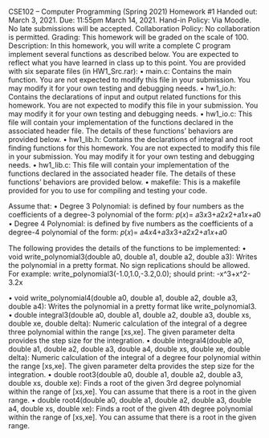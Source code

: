 CSE102 – Computer Programming (Spring 2021)
Homework #1
Handed out: March 3, 2021.
Due: 11:55pm March 14, 2021.
Hand-in Policy: Via Moodle. No late submissions will be accepted.
Collaboration Policy: No collaboration is permitted.
Grading: This homework will be graded on the scale of 100.
Description: In this homework, you will write a complete C program implement several functions as described below. You are expected to reflect what you have learned in class up to this point.
You are provided with six separate files (in HW1_Src.rar):
• main.c: Contains the main function. You are not expected to modify this file in your submission. You may modify it for your own testing and debugging needs.
• hw1_io.h: Contains the declarations of input and output related functions for this homework. You are not expected to modify this file in your submission. You may modify it for your own testing and debugging needs.
• hw1_io.c: This file will contain your implementation of the functions declared in the associated header file. The details of these functions’ behaviors are provided below.
• hw1_lib.h: Contains the declarations of integral and root finding functions for this homework. You are not expected to modify this file in your submission. You may modify it for your own testing and debugging needs.
• hw1_lib.c: This file will contain your implementation of the functions declared in the associated header file. The details of these functions’ behaviors are provided below.
• makefile: This is a makefile provided for you to use for compiling and testing your code.

Assume that:
• Degree 3 Polynomial: is defined by four numbers as the coefficients of a degree-3 polynomial of the form:
𝑝(𝑥)= 𝑎3𝑥3+𝑎2𝑥2+𝑎1𝑥+𝑎0
• Degree 4 Polynomial: is defined by five numbers as the coefficients of a degree-4 polynomial of the form:
𝑝(𝑥)= 𝑎4𝑥4+𝑎3𝑥3+𝑎2𝑥2+𝑎1𝑥+𝑎0

The following provides the details of the functions to be implemented:
• void write_polynomial3(double a0, double a1, double a2, double a3): Writes the polynomial in a pretty format. No sign replications should be allowed. For example:
write_polynomial3(-1.0,1.0,-3.2,0.0);
should print:
-x^3+x^2-3.2x

• void write_polynomial4(double a0, double a1, double a2, double a3, double a4): Writes the polynomial in a pretty format like write_polynomial3.
• double integral3(double a0, double a1, double a2, double a3, double xs, double xe, double delta): Numeric calculation of the integral of a degree three polynomial within the range [xs,xe]. The given parameter delta provides the step size for the integration.
• double integral4(double a0, double a1, double a2, double a3, double a4, double xs, double xe, double delta): Numeric calculation of the integral of a degree four polynomial within the range [xs,xe]. The given parameter delta provides the step size for the integration.
• double root3(double a0, double a1, double a2, double a3, double xs, double xe): Finds a root of the given 3rd degree polynomial within the range of [xs,xe]. You can assume that there is a root in the given range.
• double root4(double a0, double a1, double a2, double a3, double a4, double xs, double xe): Finds a root of the given 4th degree polynomial within the range of [xs,xe]. You can assume that there is a root in the given range.
